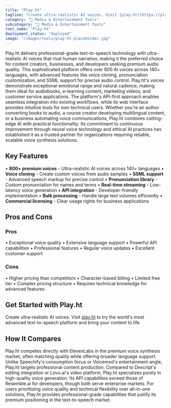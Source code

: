 ```yaml
---
title: "Play.ht"
tagline: "Create ultra-realistic AI voices. Visit [play.ht](https://play.ht) to try the world's most advanced text-to-speech platform and bring your content to ..."
category: "🎵 Media & Entertainment Tools"
subcategory: "🎵 Media & Entertainment Tools"
tool_name: "Play.ht"
deployment_status: "deployed"
image: "/images/tools/play-ht-placeholder.jpg"
---
```

Play.ht delivers professional-grade text-to-speech technology with ultra-realistic AI voices that rival human narration, making it the preferred choice for content creators, businesses, and developers seeking premium audio quality. This sophisticated platform offers over 800 AI voices across 140+ languages, with advanced features like voice cloning, pronunciation customization, and SSML support for precise audio control. Play.ht's voices demonstrate exceptional emotional range and natural cadence, making them ideal for audiobooks, e-learning content, marketing videos, and customer service applications. The platform's API-first approach enables seamless integration into existing workflows, while its web interface provides intuitive tools for non-technical users. Whether you're an author converting books to audio, a course creator developing multilingual content, or a business automating voice communications, Play.ht combines cutting-edge AI with practical functionality. Its commitment to continuous improvement through neural voice technology and ethical AI practices has established it as a trusted partner for organizations requiring reliable, scalable voice synthesis solutions.

## Key Features

• **800+ premium voices** - Ultra-realistic AI voices across 140+ languages
• **Voice cloning** - Create custom voices from audio samples
• **SSML support** - Advanced speech markup for precise control
• **Pronunciation library** - Custom pronunciation for names and terms
• **Real-time streaming** - Low-latency voice generation
• **API integration** - Developer-friendly implementation
• **Bulk processing** - Handle large text volumes efficiently
• **Commercial licensing** - Clear usage rights for business applications

## Pros and Cons

### Pros
• Exceptional voice quality
• Extensive language support
• Powerful API capabilities
• Professional features
• Regular voice updates
• Excellent customer support

### Cons
• Higher pricing than competitors
• Character-based billing
• Limited free tier
• Complex pricing structure
• Requires technical knowledge for advanced features

## Get Started with Play.ht

Create ultra-realistic AI voices. Visit [play.ht](https://play.ht) to try the world's most advanced text-to-speech platform and bring your content to life.

## How It Compares

Play.ht competes directly with ElevenLabs in the premium voice synthesis market, often matching quality while offering broader language support. Unlike Speechify's consumption focus or Voicemod's entertainment angle, Play.ht targets professional content production. Compared to Descript's editing integration or Lovo.ai's video platform, Play.ht specializes purely in high-quality voice generation. Its API capabilities exceed those of Resemble.ai for developers, though both serve enterprise markets. For users prioritizing voice quality and technical flexibility over all-in-one solutions, Play.ht provides professional-grade capabilities that justify its premium positioning in the text-to-speech market.